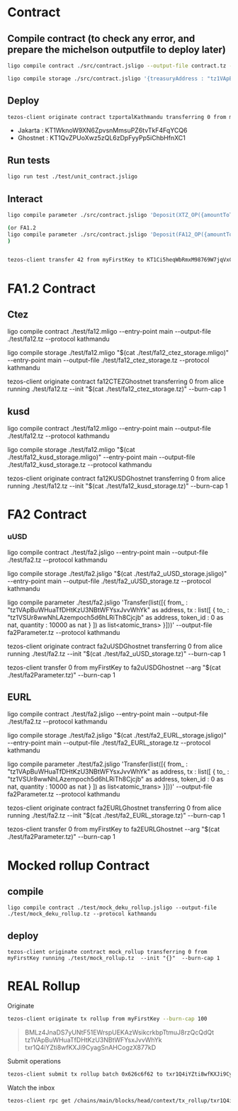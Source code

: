 # Contract

## Compile contract (to check any error, and prepare the michelson outputfile to deploy later) 

```bash
ligo compile contract ./src/contract.jsligo --output-file contract.tz --protocol kathmandu

ligo compile storage ./src/contract.jsligo '{treasuryAddress : "tz1VApBuWHuaTfDHtKzU3NBtWFYsxJvvWhYk" as address,faPendingDeposits : Map.empty as faPendingMapType, faPendingWithdrawals : Map.empty as faPendingMapType}' --output-file contractStorage.tz --protocol kathmandu
```

## Deploy

```bash
tezos-client originate contract tzportalKathmandu transferring 0 from myFirstKey running contract.tz --init "$(cat contractStorage.tz)" --burn-cap 1 --force
```

- Jakarta : KT1WknoW9XN6ZpvsnMmsuPZ6tvTkF4FqYCQ6
- Ghostnet : KT1QvZPUoXwz5zQL6zDpFyyPp5iChbHfnXC1

## Run tests 

```bash
ligo run test ./test/unit_contract.jsligo
```

## Interact

```bash
ligo compile parameter ./src/contract.jsligo 'Deposit(XTZ_OP({amountToTransfer : 42000000 as nat,l2Address : L1_ADDRESS("tz1VApBuWHuaTfDHtKzU3NBtWFYsxJvvWhYk" as address) ,rollupAddress : "KT1TLVFbGtkX6bS9tUKmRGPqGtf1K6SGgqXK" as address}))' --output-file contractParameter.tz  --protocol kathmandu

(or FA1.2
ligo compile parameter ./src/contract.jsligo 'Deposit(FA12_OP({amountToTransfer : 1 as nat,fa12Address : "KT1WnDswMHZefo2fym6Q9c8hnL3sEuzFb2Dt" as address,l2Address : "tz1VApBuWHuaTfDHtKzU3NBtWFYsxJvvWhYk" as address,rollupAddress : "txr1Q4iYZti8wfKXJi9CyagSnAHCogzX877kD" as address}))' --output-file contractParameter.tz  --protocol kathmandu
)


tezos-client transfer 42 from myFirstKey to KT1Ci5heqWbRmxM98769W7jqVxCZ9zZUQ31o --arg '(Left (Right (Pair 42000000 "KT1TLVFbGtkX6bS9tUKmRGPqGtf1K6SGgqXK" (Left "tz1VApBuWHuaTfDHtKzU3NBtWFYsxJvvWhYk"))))' --burn-cap 1
```

# FA1.2 Contract

## Ctez

ligo compile contract ./test/fa12.mligo --entry-point main --output-file ./test/fa12.tz --protocol kathmandu

ligo compile storage ./test/fa12.mligo "$(cat ./test/fa12_ctez_storage.mligo)" --entry-point main  --output-file ./test/fa12_ctez_storage.tz --protocol kathmandu

tezos-client originate contract fa12CTEZGhostnet transferring 0 from alice running ./test/fa12.tz --init "$(cat ./test/fa12_ctez_storage.tz)"   --burn-cap 1

## kusd

ligo compile contract ./test/fa12.mligo --entry-point main --output-file ./test/fa12.tz --protocol kathmandu

ligo compile storage ./test/fa12.mligo "$(cat ./test/fa12_kusd_storage.mligo)" --entry-point main  --output-file ./test/fa12_kusd_storage.tz --protocol kathmandu

tezos-client originate contract fa12KUSDGhostnet transferring 0 from alice running ./test/fa12.tz --init "$(cat ./test/fa12_kusd_storage.tz)"   --burn-cap 1

# FA2 Contract

### uUSD 

ligo compile contract ./test/fa2.jsligo --entry-point main --output-file ./test/fa2.tz --protocol kathmandu

ligo compile storage ./test/fa2.jsligo "$(cat ./test/fa2_uUSD_storage.jsligo)" --entry-point main  --output-file ./test/fa2_uUSD_storage.tz --protocol kathmandu

ligo compile parameter ./test/fa2.jsligo 'Transfer(list([{    from_ :  "tz1VApBuWHuaTfDHtKzU3NBtWFYsxJvvWhYk" as address,  tx    : list([ {    to_      : "tz1VSUr8wwNhLAzempoch5d6hLRiTh8Cjcjb" as address,    token_id : 0 as nat,    quantity : 10000 as nat  }  ]) as list<atomic_trans>  }]))' --output-file fa2Parameter.tz --protocol kathmandu

tezos-client originate contract fa2uUSDGhostnet transferring 0 from alice running ./test/fa2.tz --init "$(cat ./test/fa2_uUSD_storage.tz)"   --burn-cap 1

tezos-client transfer 0 from myFirstKey to fa2uUSDGhostnet --arg "$(cat ./test/fa2Parameter.tz)" --burn-cap 1


## EURL

ligo compile contract ./test/fa2.jsligo --entry-point main --output-file ./test/fa2.tz --protocol kathmandu

ligo compile storage ./test/fa2.jsligo "$(cat ./test/fa2_EURL_storage.jsligo)" --entry-point main  --output-file ./test/fa2_EURL_storage.tz --protocol kathmandu

ligo compile parameter ./test/fa2.jsligo 'Transfer(list([{    from_ :  "tz1VApBuWHuaTfDHtKzU3NBtWFYsxJvvWhYk" as address,  tx    : list([ {    to_      : "tz1VSUr8wwNhLAzempoch5d6hLRiTh8Cjcjb" as address,    token_id : 0 as nat,    quantity : 10000 as nat  }  ]) as list<atomic_trans>  }]))' --output-file fa2Parameter.tz --protocol kathmandu

tezos-client originate contract fa2EURLGhostnet transferring 0 from alice running ./test/fa2.tz --init "$(cat ./test/fa2_EURL_storage.tz)"   --burn-cap 1


tezos-client transfer 0 from myFirstKey to fa2EURLGhostnet --arg "$(cat ./test/fa2Parameter.tz)" --burn-cap 1

# Mocked rollup Contract


## compile

```
ligo compile contract ./test/mock_deku_rollup.jsligo --output-file ./test/mock_deku_rollup.tz --protocol kathmandu
```



## deploy

```
tezos-client originate contract mock_rollup transferring 0 from myFirstKey running ./test/mock_rollup.tz  --init "{}"  --burn-cap 1
```

# REAL Rollup

Originate

```bash
tezos-client originate tx rollup from myFirstKey --burn-cap 100 
```
>BMLz4JnaDS7yUNtF51EWrspUEKAzWsikcrkbpTtmuJ8rzQcQdQt
>tz1VApBuWHuaTfDHtKzU3NBtWFYsxJvvWhYk
>txr1Q4iYZti8wfKXJi9CyagSnAHCogzX877kD

Submit operations

```bash
tezos-client submit tx rollup batch 0x626c6f62 to txr1Q4iYZti8wfKXJi9CyagSnAHCogzX877kD from tz1VApBuWHuaTfDHtKzU3NBtWFYsxJvvWhYk
```

Watch the inbox

```bash
tezos-client rpc get /chains/main/blocks/head/context/tx_rollup/txr1Q4iYZti8wfKXJi9CyagSnAHCogzX877kD/inbox/0
```

